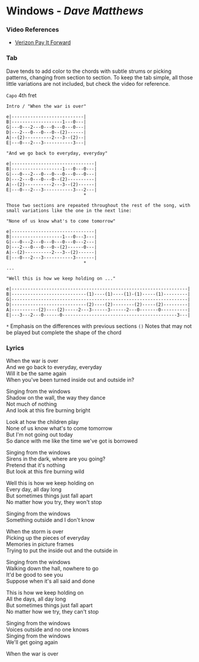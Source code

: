 # Windows - _Dave Matthews_

### Video References

- [Verizon Pay It Forward](https://www.youtube.com/watch?v=hRfiWzUsBGw)

### Tab

Dave tends to add color to the chords with subtle strums or picking patterns, changing from section to section. To keep the tab simple, all those little variations are not included, but check the video for reference.

`Capo` 4th fret

```
Intro / "When the war is over"

e|---------------------------|
B|-------------------1---0---|
G|---0---2---0---0---0---0---|
D|---2---0---0---0--(2)------|
A|--(2)----------2---3--(2)--|
E|---0---2---3-----------3---|

"And we go back to everyday, everyday"

e|-------------------------------|
B|-------------------1---0---0---|
G|---0---2---0---0---0---0---0---|
D|---2---0---0---0--(2)----------|
A|--(2)----------2---3--(2)------|
E|---0---2---3-----------3---2---|
                             *

Those two sections are repeated throughout the rest of the song, with small variations like the one in the next line:

"None of us know what's to come tomorrow"

e|-------------------------------|
B|-------------------1---0---3---|
G|---0---2---0---0---0---0---2---|
D|---2---0---0---0--(2)------0---|
A|--(2)----------2---3--(2)------|
E|---0---2---3-----------3-------|
                             *
...

"Well this is how we keep holding on ..."

e|------------------------------------------------------------------|
B|----------------------------(1)----(1)----(1)-(1)-----(1)---------|
G|------------------------------------------------------------------|
D|----------------------------(2)----(2)--------(2)-----(2)---------|
A|----------(2)----(2)-----2---3------3------2---0-------0----------|
E|---3---2---0------0-------------------------------------------3---|
```

`*` Emphasis on the differences with previous sections
`()` Notes that may not be played but complete the shape of the chord

### Lyrics

When the war is over  
And we go back to everyday, everyday  
Will it be the same again  
When you've been turned inside out and outside in?  

Singing from the windows  
Shadow on the wall, the way they dance  
Not much of nothing  
And look at this fire burning bright  

Look at how the children play  
None of us know what's to come tomorrow  
But I'm not going out today  
So dance with me like the time we've got is borrowed  

Singing from the windows  
Sirens in the dark, where are you going?  
Pretend that it's nothing  
But look at this fire burning wild  

Well this is how we keep holding on  
Every day, all day long  
But sometimes things just fall apart  
No matter how you try, they won't stop  

Singing from the windows  
Something outside and I don't know  

When the storm is over  
Picking up the pieces of everyday  
Memories in picture frames  
Trying to put the inside out and the outside in  

Singing from the windows  
Walking down the hall, nowhere to go  
It'd be good to see you  
Suppose when it's all said and done  

This is how we keep holding on  
All the days, all day long  
But sometimes things just fall apart  
No matter how we try, they can't stop  

Singing from the windows  
Voices outside and no one knows  
Singing from the windows  
We'll get going again  

When the war is over  
